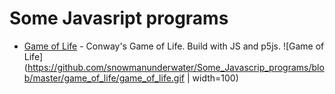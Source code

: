 # Some Javasript programs

- [Game of Life](https://github.com/snowmanunderwater/Some_Javascrip_programs/tree/master/game_of_life/) - Conway's Game of Life. Build with JS and p5js.
![Game of Life](https://github.com/snowmanunderwater/Some_Javascrip_programs/blob/master/game_of_life/game_of_life.gif | width=100)